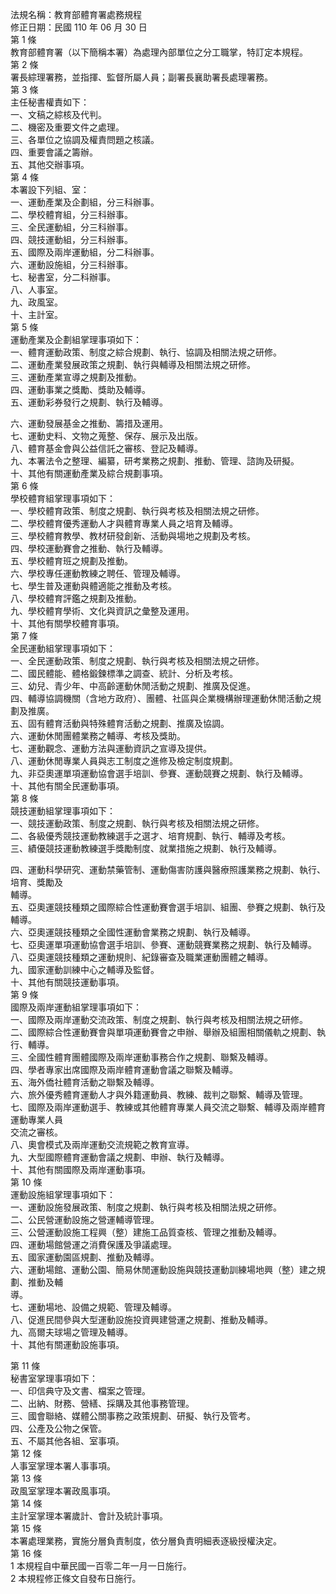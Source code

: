 法規名稱：教育部體育署處務規程  
修正日期：民國 110 年 06 月 30 日  
第 1 條  
教育部體育署（以下簡稱本署）為處理內部單位之分工職掌，特訂定本規程。  
第 2 條  
署長綜理署務，並指揮、監督所屬人員；副署長襄助署長處理署務。  
第 3 條  
主任秘書權責如下：  
一、文稿之綜核及代判。  
二、機密及重要文件之處理。  
三、各單位之協調及權責問題之核議。  
四、重要會議之籌辦。  
五、其他交辦事項。  
第 4 條  
本署設下列組、室：  
一、運動產業及企劃組，分三科辦事。  
二、學校體育組，分三科辦事。  
三、全民運動組，分三科辦事。  
四、競技運動組，分三科辦事。  
五、國際及兩岸運動組，分二科辦事。  
六、運動設施組，分三科辦事。  
七、秘書室，分二科辦事。  
八、人事室。  
九、政風室。  
十、主計室。  
第 5 條  
運動產業及企劃組掌理事項如下：  
一、體育運動政策、制度之綜合規劃、執行、協調及相關法規之研修。  
二、運動產業發展政策之規劃、執行與輔導及相關法規之研修。  
三、運動產業宣導之規劃及推動。  
四、運動事業之獎勵、獎助及輔導。  
五、運動彩券發行之規劃、執行及輔導。  


六、運動發展基金之推動、籌措及運用。  
七、運動史料、文物之蒐整、保存、展示及出版。  
八、體育基金會與公益信託之審核、登記及輔導。  
九、本署法令之整理、編纂，研考業務之規劃、推動、管理、諮詢及研擬。  
十、其他有關運動產業及綜合規劃事項。  
第 6 條  
學校體育組掌理事項如下：  
一、學校體育政策、制度之規劃、執行與考核及相關法規之研修。  
二、學校體育優秀運動人才與體育專業人員之培育及輔導。  
三、學校體育教學、教材研發創新、活動與場地之規劃及考核。  
四、學校運動賽會之推動、執行及輔導。  
五、學校體育班之規劃及推動。  
六、學校專任運動教練之聘任、管理及輔導。  
七、學生普及運動與體適能之推動及考核。  
八、學校體育評鑑之規劃及推動。  
九、學校體育學術、文化與資訊之彙整及運用。  
十、其他有關學校體育事項。  
第 7 條  
全民運動組掌理事項如下：  
一、全民運動政策、制度之規劃、執行與考核及相關法規之研修。  
二、國民體能、體格鍛鍊標準之調查、統計、分析及考核。  
三、幼兒、青少年、中高齡運動休閒活動之規劃、推廣及促進。  
四、輔導協調機關（含地方政府）、團體、社區與企業機構辦理運動休閒活動之規劃及推廣。  
五、固有體育活動與特殊體育活動之規劃、推廣及協調。  
六、運動休閒團體業務之輔導、考核及獎助。  
七、運動觀念、運動方法與運動資訊之宣導及提供。  
八、運動休閒專業人員與志工制度之進修及檢定制度規劃。  
九、非亞奧運單項運動協會選手培訓、參賽、運動競賽之規劃、執行及輔導。  
十、其他有關全民運動事項。  
第 8 條  
競技運動組掌理事項如下：  
一、競技運動政策、制度之規劃、執行與考核及相關法規之研修。  
二、各級優秀競技運動教練選手之選才、培育規劃、執行、輔導及考核。  
三、績優競技運動教練選手獎勵制度、就業措施之規劃、執行及輔導。  


四、運動科學研究、運動禁藥管制、運動傷害防護與醫療照護業務之規劃、執行、培育、獎勵及  
輔導。  
五、亞奧運競技種類之國際綜合性運動賽會選手培訓、組團、參賽之規劃、執行及輔導。  
六、亞奧運競技種類之全國性運動會業務之規劃、執行及輔導。  
七、亞奧運單項運動協會選手培訓、參賽、運動競賽業務之規劃、執行及輔導。  
八、亞奧運競技種類之運動規則、紀錄審查及職業運動團體之輔導。  
九、國家運動訓練中心之輔導及監督。  
十、其他有關競技運動事項。  
第 9 條  
國際及兩岸運動組掌理事項如下：  
一、國際及兩岸運動交流政策、制度之規劃、執行與考核及相關法規之研修。  
二、國際綜合性運動賽會與單項運動賽會之申辦、舉辦及組團相關儀軌之規劃、執行、輔導。  
三、全國性體育團體國際及兩岸運動事務合作之規劃、聯繫及輔導。  
四、學者專家出席國際及兩岸體育運動會議之聯繫及輔導。  
五、海外僑社體育活動之聯繫及輔導。  
六、旅外優秀體育運動人才與外籍運動員、教練、裁判之聯繫、輔導及管理。  
七、國際及兩岸運動選手、教練或其他體育專業人員交流之聯繫、輔導及兩岸體育運動專業人員  
交流之審核。  
八、奧會模式及兩岸運動交流規範之教育宣導。  
九、大型國際體育運動會議之規劃、申辦、執行及輔導。  
十、其他有關國際及兩岸運動事項。  
第 10 條  
運動設施組掌理事項如下：  
一、運動設施發展政策、制度之規劃、執行與考核及相關法規之研修。  
二、公民營運動設施之營運輔導管理。  
三、公營運動設施工程興（整）建施工品質查核、管理之推動及輔導。  
四、運動場館營運之消費保護及爭議處理。  
五、國家運動園區規劃、推動及輔導。  
六、運動場館、運動公園、簡易休閒運動設施與競技運動訓練場地興（整）建之規劃、推動及輔  
導。  
七、運動場地、設備之規範、管理及輔導。  
八、促進民間參與大型運動設施投資興建營運之規劃、推動及輔導。  
九、高爾夫球場之管理及輔導。  
十、其他有關運動設施事項。  


第 11 條  
秘書室掌理事項如下：  
一、印信典守及文書、檔案之管理。  
二、出納、財務、營繕、採購及其他事務管理。  
三、國會聯絡、媒體公關事務之政策規劃、研擬、執行及管考。  
四、公產及公物之保管。  
五、不屬其他各組、室事項。  
第 12 條  
人事室掌理本署人事事項。  
第 13 條  
政風室掌理本署政風事項。  
第 14 條  
主計室掌理本署歲計、會計及統計事項。  
第 15 條  
本署處理業務，實施分層負責制度，依分層負責明細表逐級授權決定。  
第 16 條  
1 本規程自中華民國一百零二年一月一日施行。  
2 本規程修正條文自發布日施行。  


